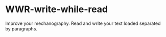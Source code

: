 # WWR-write-while-read
Improve your mechanography. Read and write your text loaded separated by paragraphs.
